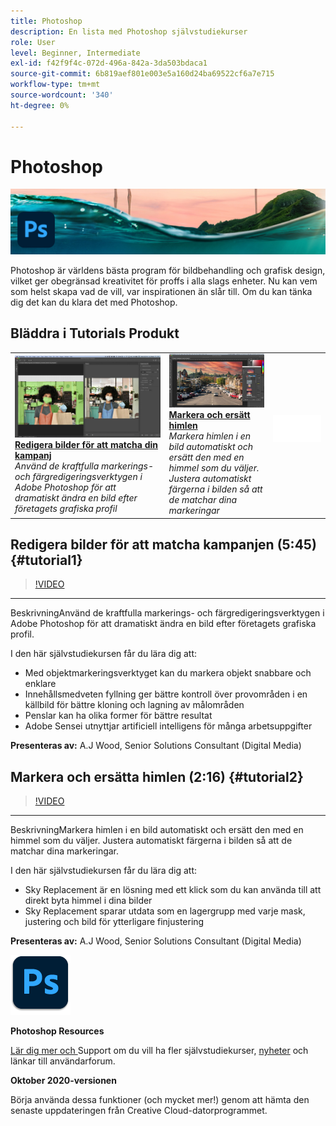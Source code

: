 ```yaml
---
title: Photoshop
description: En lista med Photoshop självstudiekurser
role: User
level: Beginner, Intermediate
exl-id: f42f9f4c-072d-496a-842a-3da503bdaca1
source-git-commit: 6b819aef801e003e5a160d24ba69522cf6a7e715
workflow-type: tm+mt
source-wordcount: '340'
ht-degree: 0%

---
```


# Photoshop

![Hero Image-självstudiekurs](../assets/Photoshop.jpg)

Photoshop är världens bästa program för bildbehandling och grafisk design, vilket ger obegränsad kreativitet för proffs i alla slags enheter. Nu kan vem som helst skapa vad de vill, var inspirationen än slår till. Om du kan tänka dig det kan du klara det med Photoshop.

## Bläddra i Tutorials Produkt

<table style="table-layout:fixed">
<tr>
 <td>
   <a href="photoshop.md#tutorial1">
      <img alt="Redigera bilder för att matcha din kampanj" src="../assets/PS_ObjectSelect_ContentAware_wood.jpg" />
   </a>
    <div>
   <a href="photoshop.md#tutorial1"><strong>Redigera bilder för att matcha din kampanj</strong></a>
    </div>
    <em>Använd de kraftfulla markerings- och färgredigeringsverktygen i Adobe Photoshop för att dramatiskt ändra en bild efter företagets grafiska profil</em>
    <br>
  </td>
  <td>
    <a href="photoshop.md#tutorial2">
        <img alt="Markera och ersätt himlen" src="../assets/PS_Sky_Replace_wood.jpg" />
    </a>
    <div>
    <a href="photoshop.md#tutorial2"><strong>Markera och ersätt himlen</strong></a>
    </div>
    <em>Markera himlen i en bild automatiskt och ersätt den med en himmel som du väljer. Justera automatiskt färgerna i bilden så att de matchar dina markeringar</em>
    <br>
  </td>
  <td>
    <img alt="Avstånd" src="../assets/Whitespacer.png" />
    <div>
    <br>
  </td>
</tr>
</table>

## Redigera bilder för att matcha kampanjen (5:45) {#tutorial1}

>[!VIDEO](https://video.tv.adobe.com/v/326950?hidetitle=true)

****
BeskrivningAnvänd de kraftfulla markerings- och färgredigeringsverktygen i Adobe Photoshop för att dramatiskt ändra en bild efter företagets grafiska profil.

I den här självstudiekursen får du lära dig att:
* Med objektmarkeringsverktyget kan du markera objekt snabbare och enklare
* Innehållsmedveten fyllning ger bättre kontroll över provområden i en källbild för bättre kloning och lagning av målområden
* Penslar kan ha olika former för bättre resultat
* Adobe Sensei utnyttjar artificiell intelligens för många arbetsuppgifter

**Presenteras av:**
A.J Wood, Senior Solutions Consultant (Digital Media)

## Markera och ersätta himlen (2:16) {#tutorial2}

>[!VIDEO](https://video.tv.adobe.com/v/326953?hidetitle=true)

****
BeskrivningMarkera himlen i en bild automatiskt och ersätt den med en himmel som du väljer. Justera automatiskt färgerna i bilden så att de matchar dina markeringar.

I den här självstudiekursen får du lära dig att:
* Sky Replacement är en lösning med ett klick som du kan använda till att direkt byta himmel i dina bilder
* Sky Replacement sparar utdata som en lagergrupp med varje mask, justering och bild för ytterligare finjustering


**Presenteras av:**
A.J Wood, Senior Solutions Consultant (Digital Media)

![Photoshop logotyp](../assets/ps_appicon_96.png)

**Photoshop Resources**

[Lär dig mer och ](https://helpx.adobe.com/support/photoshop.html) Support om du vill ha fler självstudiekurser,  [nyheter](https://helpx.adobe.com/photoshop/using/whats-new.html) och länkar till användarforum.

**Oktober 2020-versionen**

Börja använda dessa funktioner (och mycket mer!) genom att hämta den senaste uppdateringen från Creative Cloud-datorprogrammet.
